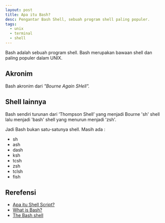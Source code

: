 ```yaml
---
layout: post
title: Apa itu Bash?
desc: Pengantar Bash Shell, sebuah program shell paling populer.
tags:
  - unix
  - terminal
  - shell
---
```

Bash adalah sebuah program shell. Bash merupakan bawaan shell dan paling populer dalam UNIX.

## Akronim

Bash akronim dari *"Bourne Again SHell".*

## Shell lainnya

Bash sendiri turunan dari ‘Thompson Shell’ yang menjadi Bourne 'sh' shell lalu menjadi 'bash' shell yang menurun menjadi 'zsh'.

Jadi Bash bukan satu-satunya shell. Masih ada :

* sh
* ash
* dash
* ksh
* tcsh
* zsh
* tclsh
* fish

## Rerefensi

* [Apa itu Shell Script?](/shell-script)
* [What is Bash?](https://go.gizipp.com/https://www.educative.io/courses/master-the-bash-shell/3j8399P3M6M)
* [The Bash shell](https://go.gizipp.com/https://flaviocopes.com/bash/)